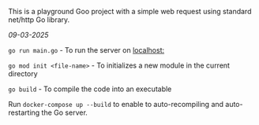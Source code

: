This is a playground Goo project with a simple web request using standard net/http Go library.

_09-03-2025_

`go run main.go` - To run the server on [localhost:](http://localhost:8090/hello)

`go mod init <file-name>` - To initializes a new module in the current directory

`go build` - To compile the code into an executable

Run `docker-compose up --build` to enable to auto-recompiling and auto-restarting the Go server.
